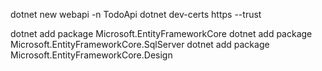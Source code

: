 dotnet new webapi -n TodoApi
dotnet dev-certs https --trust

dotnet add package Microsoft.EntityFrameworkCore
dotnet add package Microsoft.EntityFrameworkCore.SqlServer
dotnet add package Microsoft.EntityFrameworkCore.Design